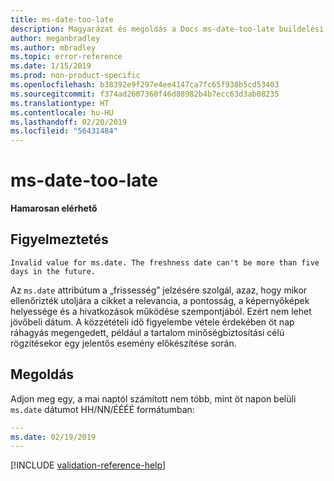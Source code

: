 ```yaml
---
title: ms-date-too-late
description: Magyarázat és megoldás a Docs ms-date-too-late buildelési problémájára
author: meganbradley
ms.author: mbradley
ms.topic: error-reference
ms.date: 1/15/2019
ms.prod: non-product-specific
ms.openlocfilehash: b38392e9f297e4ee4147ca7fc65f938b5cd53403
ms.sourcegitcommit: f374ad2607360f46d88982b4b7ecc63d3ab08235
ms.translationtype: HT
ms.contentlocale: hu-HU
ms.lasthandoff: 02/20/2019
ms.locfileid: "56431484"
---
```

# <a name="ms-date-too-late"></a>ms-date-too-late

**Hamarosan elérhető**

## <a name="warning"></a>Figyelmeztetés

`Invalid value for ms.date. The freshness date can't be more than five days in the future.`

Az `ms.date` attribútum a „frissesség” jelzésére szolgál, azaz, hogy mikor ellenőrizték utoljára a cikket a relevancia, a pontosság, a képernyőképek helyessége és a hivatkozások működése szempontjából. Ezért nem lehet jövőbeli dátum. A közzétételi idő figyelembe vétele érdekében öt nap ráhagyás megengedett, például a tartalom minőségbiztosítási célú rögzítésekor egy jelentős esemény előkészítése során.

## <a name="resolution"></a>Megoldás

Adjon meg egy, a mai naptól számított nem több, mint öt napon belüli `ms.date` dátumot HH/NN/ÉÉÉÉ formátumban:

```yml
---
ms.date: 02/19/2019
---
```

<!--make sure to add this file to your includes folder and verify the path-->
[!INCLUDE [validation-reference-help](includes/validation-reference-help.md)]

